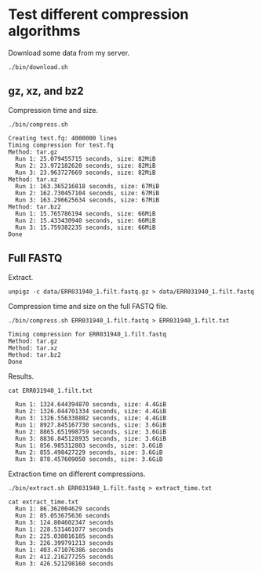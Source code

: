 # Test different compression algorithms

Download some data from my server.

```console
./bin/download.sh
```

## gz, xz, and bz2

Compression time and size.

```console
./bin/compress.sh
```
```
Creating test.fq: 4000000 lines
Timing compression for test.fq
Method: tar.gz
  Run 1: 25.079455715 seconds, size: 82MiB
  Run 2: 23.972182620 seconds, size: 82MiB
  Run 3: 23.963727669 seconds, size: 82MiB
Method: tar.xz
  Run 1: 163.365216818 seconds, size: 67MiB
  Run 2: 162.730457104 seconds, size: 67MiB
  Run 3: 163.296625634 seconds, size: 67MiB
Method: tar.bz2
  Run 1: 15.765786194 seconds, size: 66MiB
  Run 2: 15.433430940 seconds, size: 66MiB
  Run 3: 15.759382235 seconds, size: 66MiB
Done
```

## Full FASTQ

Extract.

```console
unpigz -c data/ERR031940_1.filt.fastq.gz > data/ERR031940_1.filt.fastq
```

Compression time and size on the full FASTQ file.

```console
./bin/compress.sh ERR031940_1.filt.fastq > ERR031940_1.filt.txt
```
```
Timing compression for ERR031940_1.filt.fastq
Method: tar.gz
Method: tar.xz
Method: tar.bz2
Done
```

Results.

```console
cat ERR031940_1.filt.txt
```
```
  Run 1: 1324.644394870 seconds, size: 4.4GiB
  Run 2: 1326.044701334 seconds, size: 4.4GiB
  Run 3: 1326.556338882 seconds, size: 4.4GiB
  Run 1: 8927.845167730 seconds, size: 3.6GiB
  Run 2: 8865.651998759 seconds, size: 3.6GiB
  Run 3: 8836.845128935 seconds, size: 3.6GiB
  Run 1: 856.985312803 seconds, size: 3.6GiB
  Run 2: 855.498427229 seconds, size: 3.6GiB
  Run 3: 878.457609050 seconds, size: 3.6GiB
```

Extraction time on different compressions.

```console
./bin/extract.sh ERR031940_1.filt.fastq > extract_time.txt
```
```
cat extract_time.txt
  Run 1: 86.362004629 seconds
  Run 2: 85.053675636 seconds
  Run 3: 124.804602347 seconds
  Run 1: 228.531461077 seconds
  Run 2: 225.038016185 seconds
  Run 3: 226.399791213 seconds
  Run 1: 403.471076386 seconds
  Run 2: 412.216277255 seconds
  Run 3: 426.521298160 seconds
```
